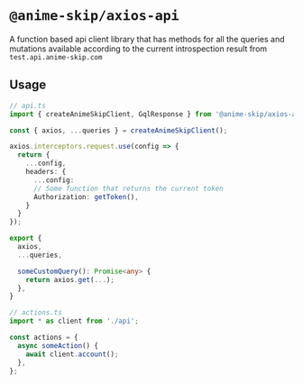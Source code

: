 # `@anime-skip/axios-api`

A function based api client library that has methods for all the queries and mutations available
according to the current introspection result from `test.api.anime-skip.com`

## Usage

```ts
// api.ts
import { createAnimeSkipClient, GqlResponse } from '@anime-skip/axios-api';

const { axios, ...queries } = createAnimeSkipClient();

axios.interceptors.request.use(config => {
  return {
    ...config,
    headers: {
      ...config:
      // Some function that returns the current token
      Authorization: getToken(),
    }
  }
});

export {
  axios,
  ...queries,

  someCustomQuery(): Promise<any> {
    return axios.get(...);
  },
}
```

```ts
// actions.ts
import * as client from './api';

const actions = {
  async someAction() {
    await client.account();
  },
};
```
